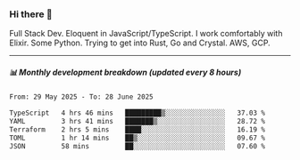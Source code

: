 ### Hi there 👋

Full Stack Dev. Eloquent in JavaScript/TypeScript. I work comfortably with Elixir. Some Python. Trying to get into Rust, Go and Crystal. AWS, GCP.

***

##### 📊 Monthly development breakdown (updated every 8 hours)

<!--START_SECTION:waka-->

```txt
From: 29 May 2025 - To: 28 June 2025

TypeScript   4 hrs 46 mins   █████████▒░░░░░░░░░░░░░░░   37.03 %
YAML         3 hrs 41 mins   ███████▒░░░░░░░░░░░░░░░░░   28.72 %
Terraform    2 hrs 5 mins    ████░░░░░░░░░░░░░░░░░░░░░   16.19 %
TOML         1 hr 14 mins    ██▒░░░░░░░░░░░░░░░░░░░░░░   09.67 %
JSON         58 mins         ██░░░░░░░░░░░░░░░░░░░░░░░   07.60 %
```

<!--END_SECTION:waka-->
